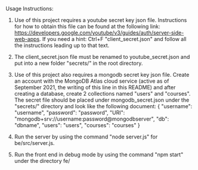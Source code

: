 Usage Instructions:

1. Use of this project requires a youtube secret key json file. Instructions for how to obtain this file can be found at the following link: https://developers.google.com/youtube/v3/guides/auth/server-side-web-apps. If you need a hint: Ctrl+F "client_secret.json" and follow all the instructions leading up to that text.

2. The client_secret.json file must be renamed to youtube_secret.json and put into a new folder "secrets/" in the root directory.

3. Use of this project also requires a mongodb secret key json file. Create an account with the MongoDB Atlas cloud service (active as of September 2021, the writing of this line in this README) and after creating a database, create 2 collections named "users" and "courses". The secret file should be placed under mongodb_secret.json under the "secrets/" directory and look like the following document:
{
  "username": "username",
  "password": "password",
  "URI": "mongodb+srv://username:password@mongodbserver",
  "db": "dbname",
  "users": "users",
  "courses": "courses"
}

3. Run the server by using the command "node server.js" for be/src/server.js.

4. Run the front end in debug mode by using the command "npm start" under the directory fe/